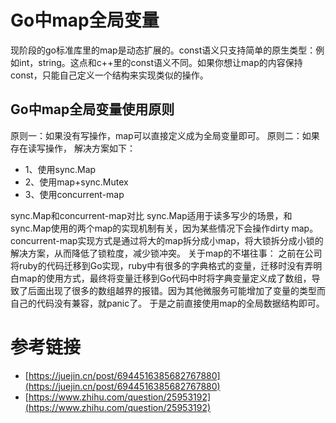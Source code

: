 # Go中map全局变量

现阶段的go标准库里的map是动态扩展的。const语义只支持简单的原生类型：例如int，string。这点和c++里的const语义不同。如果你想让map的内容保持const，只能自己定义一个结构来实现类似的操作。

## Go中map全局变量使用原则

原则一：如果没有写操作，map可以直接定义成为全局变量即可。
原则二：如果存在读写操作，
解决方案如下：
* 1、使用sync.Map
* 2、使用map+sync.Mutex
* 3、使用concurrent-map

sync.Map和concurrent-map对比
sync.Map适用于读多写少的场景，和sync.Map使用的两个map的实现机制有关，因为某些情况下会操作dirty map。
concurrent-map实现方式是通过将大的map拆分成小map，将大锁拆分成小锁的解决方案，从而降低了锁粒度，减少锁冲突。
关于map的不堪往事：
之前在公司将ruby的代码迁移到Go实现，ruby中有很多的字典格式的变量，迁移时没有弄明白map的使用方式，最终将变量迁移到Go代码中时将字典变量定义成了数组，导致了后面出现了很多的数组越界的报错。因为其他微服务可能增加了变量的类型而自己的代码没有兼容，就panic了。
于是之前直接使用map的全局数据结构即可。

# 参考链接

- [https://juejin.cn/post/6944516385682767880](https://juejin.cn/post/6944516385682767880)
- [https://www.zhihu.com/question/25953192](https://www.zhihu.com/question/25953192)
